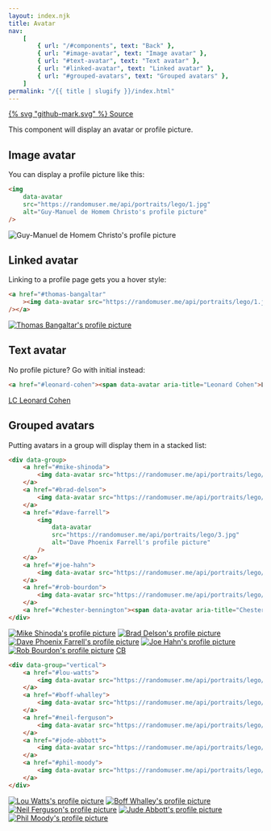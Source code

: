 ```yaml
---
layout: index.njk
title: Avatar
nav:
    [
        { url: "/#components", text: "Back" },
        { url: "#image-avatar", text: "Image avatar" },
        { url: "#text-avatar", text: "Text avatar" },
        { url: "#linked-avatar", text: "Linked avatar" },
        { url: "#grouped-avatars", text: "Grouped avatars" },
    ]
permalink: "/{{ title | slugify }}/index.html"
---
```


<a href="https://github.com/iamschulz/ssstyles/blob/main/css/avatar.css" data-button>{% svg "github-mark.svg" %} Source</a>

This component will display an avatar or profile picture.

## Image avatar

You can display a profile picture like this:

```html
<img
	data-avatar
	src="https://randomuser.me/api/portraits/lego/1.jpg"
	alt="Guy-Manuel de Homem Christo's profile picture"
/>
```

<img data-avatar src="https://randomuser.me/api/portraits/lego/1.jpg" alt="Guy-Manuel de Homem Christo's profile picture">

## Linked avatar

Linking to a profile page gets you a hover style:

```html
<a href="#thomas-bangaltar"
	><img data-avatar src="https://randomuser.me/api/portraits/lego/1.jpg" alt="Thomas Bangaltar's profile picture"
/></a>
```

<a href="#thomas-bangaltar"><img data-avatar src="https://randomuser.me/api/portraits/lego/1.jpg" alt="Thomas Bangaltar's profile picture" ></a>

## Text avatar

No profile picture? Go with initial instead:

```html
<a href="#leonard-cohen"><span data-avatar aria-title="Leonard Cohen">LC</span> Leonard Cohen</a>
```

<a href="#leonard-cohen"><span data-avatar aria-title="Leonard Cohen">LC</span> Leonard Cohen</a>

## Grouped avatars

Putting avatars in a group will display them in a stacked list:

```html
<div data-group>
	<a href="#mike-shinoda">
		<img data-avatar src="https://randomuser.me/api/portraits/lego/1.jpg" alt="Mike Shinoda's profile picture" />
	</a>
	<a href="#brad-delson">
		<img data-avatar src="https://randomuser.me/api/portraits/lego/2.jpg" alt="Brad Delson's profile picture" />
	</a>
	<a href="#dave-farrell">
		<img
			data-avatar
			src="https://randomuser.me/api/portraits/lego/3.jpg"
			alt="Dave Phoenix Farrell's profile picture"
		/>
	</a>
	<a href="#joe-hahn">
		<img data-avatar src="https://randomuser.me/api/portraits/lego/2.jpg" alt="Joe Hahn's profile picture" />
	</a>
	<a href="#rob-bourdon">
		<img data-avatar src="https://randomuser.me/api/portraits/lego/2.jpg" alt="Rob Bourdon's profile picture" />
	</a>
	<a href="#chester-bennington"><span data-avatar aria-title="Chester Bannington">CB</span></a>
</div>
```

<div data-group>
    <a href="#mike-shinoda"><img data-avatar src="https://randomuser.me/api/portraits/lego/1.jpg" alt="Mike Shinoda's profile picture"></a>
	<a href="#brad-delson"><img data-avatar src="https://randomuser.me/api/portraits/lego/2.jpg" alt="Brad Delson's profile picture"></a>
	<a href="#dave-farrell"><img data-avatar src="https://randomuser.me/api/portraits/lego/3.jpg" alt="Dave Phoenix Farrell's profile picture"></a>
	<a href="#joe-hahn"><img data-avatar src="https://randomuser.me/api/portraits/lego/2.jpg" alt="Joe Hahn's profile picture"></a>
	<a href="#rob-bourdon"><img data-avatar src="https://randomuser.me/api/portraits/lego/2.jpg" alt="Rob Bourdon's profile picture"></a>
	<a href="#chester-bennington"><span data-avatar aria-title="Chester Bannington">CB</span></a>
</div>

```html
<div data-group="vertical">
	<a href="#lou-watts">
		<img data-avatar src="https://randomuser.me/api/portraits/lego/1.jpg" alt="Lou Watts's profile picture" />
	</a>
	<a href="#boff-whalley">
		<img data-avatar src="https://randomuser.me/api/portraits/lego/2.jpg" alt="Boff Whalley's profile picture" />
	</a>
	<a href="#neil-ferguson">
		<img data-avatar src="https://randomuser.me/api/portraits/lego/3.jpg" alt="Neil Ferguson's profile picture" />
	</a>
	<a href="#jode-abbott">
		<img data-avatar src="https://randomuser.me/api/portraits/lego/2.jpg" alt="Jude Abbott's profile picture" />
	</a>
	<a href="#phil-moody">
		<img data-avatar src="https://randomuser.me/api/portraits/lego/2.jpg" alt="Phil Moody's profile picture" />
	</a>
</div>
```

<div data-group="vertical">
    <a href="#lou-watts"><img data-avatar src="https://randomuser.me/api/portraits/lego/1.jpg" alt="Lou Watts's profile picture"></a>
	<a href="#boff-whalley"><img data-avatar src="https://randomuser.me/api/portraits/lego/2.jpg" alt="Boff Whalley's profile picture"></a>
	<a href="#neil-ferguson"><img data-avatar src="https://randomuser.me/api/portraits/lego/3.jpg" alt="Neil Ferguson's profile picture"></a>
	<a href="#jode-abbott"><img data-avatar src="https://randomuser.me/api/portraits/lego/2.jpg" alt="Jude Abbott's profile picture"></a>
	<a href="#phil-moody"><img data-avatar src="https://randomuser.me/api/portraits/lego/2.jpg" alt="Phil Moody's profile picture"></a>
</div>
